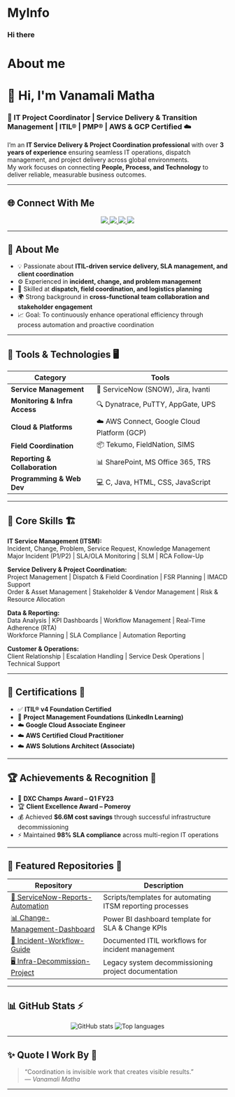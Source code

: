 # MyInfo
 ### Hi there
  # About me
# 👋 Hi, I'm **Vanamali Matha**

### 💼 IT Project Coordinator | Service Delivery & Transition Management | ITIL® | PMP® | AWS & GCP Certified ☁️

I’m an **IT Service Delivery & Project Coordination professional** with over **3 years of experience** ensuring seamless IT operations, dispatch management, and project delivery across global environments.  
My work focuses on connecting **People, Process, and Technology** to deliver reliable, measurable business outcomes.

---

## 🌐 Connect With Me

<p align="center">
  <a href="https://github.com/vanamalimatha123">
    <img src="https://img.shields.io/badge/GitHub-vanamalimatha123-black?logo=github&style=for-the-badge" />
  </a>
  <a href="https://www.linkedin.com/in/vanamalimatha123">
    <img src="https://img.shields.io/badge/LinkedIn-Vanamali%20Matha-blue?logo=linkedin&style=for-the-badge" />
  </a>
  <a href="https://medium.com/@mathavanamali121">
    <img src="https://img.shields.io/badge/Medium-@mathavanamali121-black?logo=medium&style=for-the-badge" />
  </a>
  <a href="mailto:mathavanamali121@gmail.com">
    <img src="https://img.shields.io/badge/Email-mathavanamali121%40gmail.com-red?logo=gmail&style=for-the-badge" />
  </a>
</p>

---

## 🚀 About Me

- 💡 Passionate about **ITIL-driven service delivery, SLA management, and client coordination**  
- ⚙️ Experienced in **incident, change, and problem management**  
- 🧠 Skilled at **dispatch, field coordination, and logistics planning**  
- 🌍 Strong background in **cross-functional team collaboration and stakeholder engagement**  
- 📈 Goal: To continuously enhance operational efficiency through process automation and proactive coordination  

---

## 🧰 Tools & Technologies 🖥️

| Category | Tools |
|-----------|-------|
| **Service Management** | 🧩 ServiceNow (SNOW), Jira, Ivanti |
| **Monitoring & Infra Access** | 🔍 Dynatrace, PuTTY, AppGate, UPS |
| **Cloud & Platforms** | ☁️ AWS Connect, Google Cloud Platform (GCP) |
| **Field Coordination** | 📦 Tekumo, FieldNation, SIMS |
| **Reporting & Collaboration** | 📊 SharePoint, MS Office 365, TRS |
| **Programming & Web Dev** | 💻 C, Java, HTML, CSS, JavaScript |

---

## 🧠 Core Skills 🏗️

**IT Service Management (ITSM):**  
Incident, Change, Problem, Service Request, Knowledge Management  
Major Incident (P1/P2) | SLA/OLA Monitoring | SLM | RCA Follow-Up  

**Service Delivery & Project Coordination:**  
Project Management | Dispatch & Field Coordination | FSR Planning | IMACD Support  
Order & Asset Management | Stakeholder & Vendor Management | Risk & Resource Allocation  

**Data & Reporting:**  
Data Analysis | KPI Dashboards | Workflow Management | Real-Time Adherence (RTA)  
Workforce Planning | SLA Compliance | Automation Reporting  

**Customer & Operations:**  
Client Relationship | Escalation Handling | Service Desk Operations | Technical Support  

---

## 🏅 Certifications 📜

- ✅ **ITIL® v4 Foundation Certified**  
- 🧩 **Project Management Foundations (LinkedIn Learning)**  
- ☁️ **Google Cloud Associate Engineer**  
- ☁️ **AWS Certified Cloud Practitioner**  
- ☁️ **AWS Solutions Architect (Associate)**  

---

## 🏆 Achievements & Recognition 🥇

- 🏅 **DXC Champs Award – Q1 FY23**  
- 🏆 **Client Excellence Award – Pomeroy**  
- 💰 Achieved **$6.6M cost savings** through successful infrastructure decommissioning  
- ⚡ Maintained **98% SLA compliance** across multi-region IT operations  

---

## 📂 Featured Repositories 📁

| Repository | Description |
|-------------|-------------|
| [🧾 ServiceNow-Reports-Automation](https://github.com/vanamalimatha123/ServiceNow-Reports-Automation) | Scripts/templates for automating ITSM reporting processes |
| [📊 Change-Management-Dashboard](https://github.com/vanamalimatha123/Change-Management-Dashboard) | Power BI dashboard template for SLA & Change KPIs |
| [📘 Incident-Workflow-Guide](https://github.com/vanamalimatha123/Incident-Workflow-Guide) | Documented ITIL workflows for incident management |
| [🖥️ Infra-Decommission-Project](https://github.com/vanamalimatha123/Infra-Decommission-Project) | Legacy system decommissioning project documentation |

---

## 📊 GitHub Stats ⚡

<p align="center">
  <img src="https://github-readme-stats.vercel.app/api?username=vanamalimatha123&show_icons=true&theme=blueberry" alt="GitHub stats" />
  <img src="https://github-readme-stats.vercel.app/api/top-langs/?username=vanamalimatha123&layout=compact&theme=blueberry" alt="Top languages" />
</p>

---

## ✨ Quote I Work By 💬

> “Coordination is invisible work that creates visible results.”  
> — *Vanamali Matha*

---

